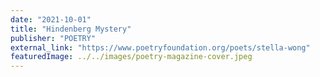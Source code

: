```yaml
---
date: "2021-10-01"
title: "Hindenberg Mystery"
publisher: "POETRY"
external_link: "https://www.poetryfoundation.org/poets/stella-wong"
featuredImage: ../../images/poetry-magazine-cover.jpeg
---
```

